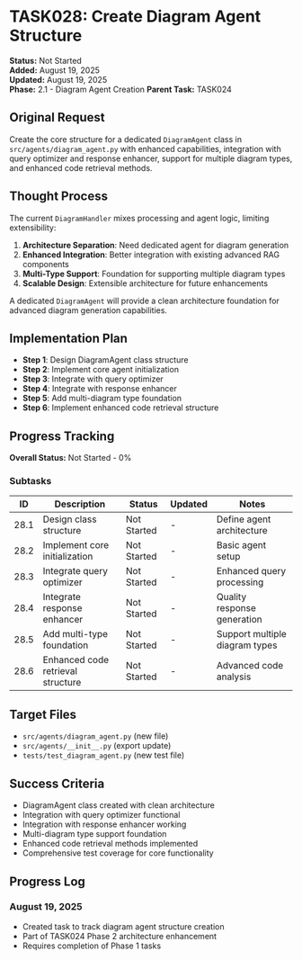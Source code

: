 # TASK028: Create Diagram Agent Structure

**Status:** Not Started  
**Added:** August 19, 2025  
**Updated:** August 19, 2025  
**Phase:** 2.1 - Diagram Agent Creation
**Parent Task:** TASK024

## Original Request
Create the core structure for a dedicated `DiagramAgent` class in `src/agents/diagram_agent.py` with enhanced capabilities, integration with query optimizer and response enhancer, support for multiple diagram types, and enhanced code retrieval methods.

## Thought Process
The current `DiagramHandler` mixes processing and agent logic, limiting extensibility:

1. **Architecture Separation**: Need dedicated agent for diagram generation
2. **Enhanced Integration**: Better integration with existing advanced RAG components
3. **Multi-Type Support**: Foundation for supporting multiple diagram types
4. **Scalable Design**: Extensible architecture for future enhancements

A dedicated `DiagramAgent` will provide a clean architecture foundation for advanced diagram generation capabilities.

## Implementation Plan
- **Step 1**: Design DiagramAgent class structure
- **Step 2**: Implement core agent initialization
- **Step 3**: Integrate with query optimizer
- **Step 4**: Integrate with response enhancer
- **Step 5**: Add multi-diagram type foundation
- **Step 6**: Implement enhanced code retrieval structure

## Progress Tracking

**Overall Status:** Not Started - 0%

### Subtasks
| ID | Description | Status | Updated | Notes |
|----|-------------|--------|---------|-------|
| 28.1 | Design class structure | Not Started | - | Define agent architecture |
| 28.2 | Implement core initialization | Not Started | - | Basic agent setup |
| 28.3 | Integrate query optimizer | Not Started | - | Enhanced query processing |
| 28.4 | Integrate response enhancer | Not Started | - | Quality response generation |
| 28.5 | Add multi-type foundation | Not Started | - | Support multiple diagram types |
| 28.6 | Enhanced code retrieval structure | Not Started | - | Advanced code analysis |

## Target Files
- `src/agents/diagram_agent.py` (new file)
- `src/agents/__init__.py` (export update)
- `tests/test_diagram_agent.py` (new test file)

## Success Criteria
- DiagramAgent class created with clean architecture
- Integration with query optimizer functional
- Integration with response enhancer working
- Multi-diagram type support foundation
- Enhanced code retrieval methods implemented
- Comprehensive test coverage for core functionality

## Progress Log
### August 19, 2025
- Created task to track diagram agent structure creation
- Part of TASK024 Phase 2 architecture enhancement
- Requires completion of Phase 1 tasks
